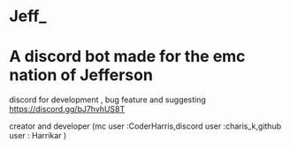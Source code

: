 # Jeff_
# A discord bot made for the emc nation of Jefferson
discord for development , bug feature and suggesting https://discord.gg/bJ7hvhUS8T


creator and developer (mc user :CoderHarris,discord user :charis_k,github user : Harrikar )



